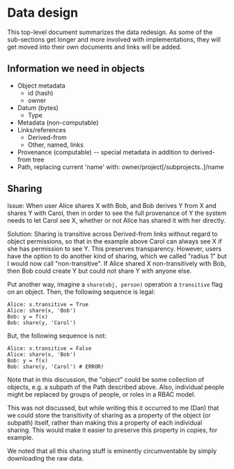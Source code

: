 # Data design

This top-level document summarizes the data redesign. As some of the sub-sections get longer and more involved with implementations, they will get moved into their own documents and links will be added.

## Information we need in objects

* Object metadata
  - id (hash)
  - owner
* Datum (bytes)
  - Type
* Metadata (non-computable)
* Links/references
  - Derived-from
  - Other, named, links
* Provenance (computable) -- special metadata in addition to derived-from tree
* Path, replacing current 'name' with: owner/project[/subprojects..]/name

## Sharing

Issue: When user Alice shares X with Bob, and Bob derives Y from X and shares Y with Carol, then in order to see the full provenance of Y the system needs to let Carol see X, whether or not Alice has shared it with her directly.

Solution: Sharing is transitive across Derived-from links without regard to object permissions, so that in the example above Carol can always see X if she has permission to see Y. This preserves transparency. However, users have the option to do another kind of sharing, which we called "radius 1" but I would now call "non-transitive". If Alice shared X non-transitively with Bob, then Bob could create Y but could not share Y with anyone else.

Put another way, imagine a `share(obj, person)` operation a `transitive` flag on an object. Then, the following sequence is legal:

    Alice: x.transitive = True
    Alice: share(x, 'Bob')
    Bob: y = f(x)
    Bob: share(y, 'Carol') 

But, the following sequence is not:

    Alice: x.transitive = False
    Alice: share(x, 'Bob')
    Bob: y = f(x)
    Bob: share(y, 'Carol') # ERROR! 

Note that in this discussion, the "object" could be some collection of objects, e.g. a subpath of the Path described above. Also, individual people might be replaced by groups of people, or roles in a RBAC model.

This was not discussed, but while writing this it occurred to me (Dan) that we could store the transitivity of sharing as a property of the object (or subpath) itself, rather than making this a property of each individual sharing. This would make it easier to preserve this property in copies, for example.

We noted that all this sharing stuff is eminently circumventable by simply downloading the raw data.

